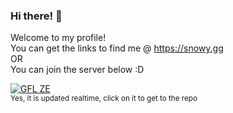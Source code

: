### Hi there! 👋
Welcome to my profile!  
You can get the links to find me @ https://snowy.gg  
OR  
You can join the server below :D


[![GFL ZE](https://api.snowy.gg/tracker/csgo/216.52.148.47/27015)](https://github.com/SnowyGFL/github-readme-servertracker)  
<sub>Yes, it is updated realtime, click on it to get to the repo</sub>

<!--
**SnowyGFL/SnowyGFL** is a ✨ _special_ ✨ repository because its `README.md` (this file) appears on your GitHub profile.

Here are some ideas to get you started:

- 🔭 I’m currently working on ...
- 🌱 I’m currently learning ...
- 👯 I’m looking to collaborate on ...
- 🤔 I’m looking for help with ...
- 💬 Ask me about ...
- 📫 How to reach me: ...
- 😄 Pronouns: ...
- ⚡ Fun fact: ...
-->
